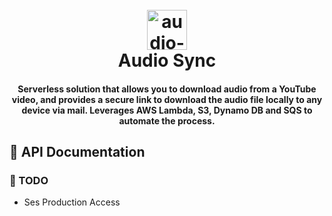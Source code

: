<h1 align="center">
  <br>
  <a href="https://github.com/Oluwatunmise-olat"><img width="64" height="64" src="https://img.icons8.com/cotton/64/cloud-refresh.png" alt="audio-sync"/></a>
  <br>
  Audio Sync
  <br>
</h1>

<h4 align="center">Serverless solution that allows you to download audio from a YouTube video, and provides a secure link to download the audio file locally to any device via mail. Leverages AWS Lambda, S3, Dynamo DB and SQS to automate the process.</h4>

## 📇 API Documentation

<!-- ## 👷🏽‍♂️ Installation And Usage -->

### 🚧 TODO

- Ses Production Access
